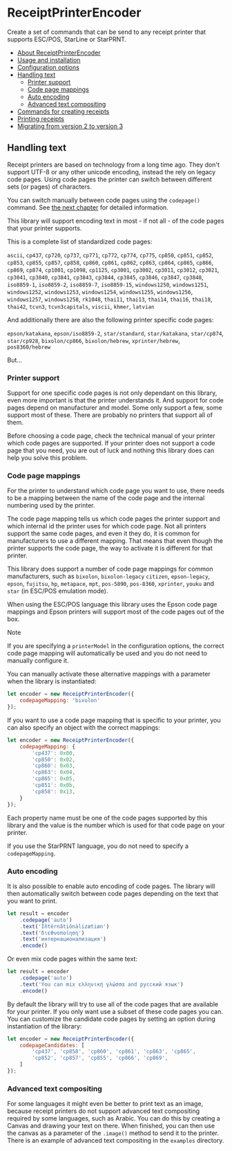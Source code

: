 # ReceiptPrinterEncoder

Create a set of commands that can be send to any receipt printer that supports ESC/POS, StarLine or StarPRNT.

- [About ReceiptPrinterEncoder](../README.md)
- [Usage and installation](usage.md)
- [Configuration options](configuration.md)
- [Handling text](text.md)
  - [Printer support](#printer-support)
  - [Code page mappings](#code-page-mappings)
  - [Auto encoding](#auto-encoding)
  - [Advanced text compositing](#advanced-text-compositing)
- [Commands for creating receipts](commands.md)
- [Printing receipts](printing.md)
- [Migrating from version 2 to version 3](changes.md)

## Handling text

Receipt printers are based on technology from a long time ago. They don't support UTF-8 or any other unicode encoding, instead the rely on legacy code pages. Using code pages the printer can switch between different sets (or pages) of characters.

You can switch manually between code pages using the `codepage()` command. See [the next chapter](commands.md#codepage) for detailed information. 

This library will support encoding text in most - if not all - of the code pages that your printer supports. 

This is a complete list of standardized code pages:

`ascii`, `cp437`, `cp720`, `cp737`, `cp771`, `cp772`, `cp774`, `cp775`, `cp850`, `cp851`, `cp852`, `cp853`, `cp855`, `cp857`, `cp858`, `cp860`, `cp861`, `cp862`, `cp863`, `cp864`, `cp865`, `cp866`, `cp869`, `cp874`, `cp1001`, `cp1098`, `cp1125`, `cp3001`, `cp3002`, `cp3011`, `cp3012`, `cp3021`, `cp3041`, `cp3840`, `cp3841`, `cp3843`, `cp3844`, `cp3845`, `cp3846`, `cp3847`, `cp3848`, `iso8859-1`, `iso8859-2`, `iso8859-7`, `iso8859-15`, `windows1250`, `windows1251`, `windows1252`, `windows1253`, `windows1254`, `windows1255`, `windows1256`, `windows1257`, `windows1258`, `rk1048`, `thai11`, `thai13`, `thai14`, `thai16`, `thai18`, `thai42`, `tcvn3`, `tcvn3capitals`, `viscii`, `khmer`, `latvian`

And additionally there are also the following printer specific code pages:

`epson/katakana`, `epson/iso8859-2`, `star/standard`, `star/katakana`, `star/cp874`, `star/cp928`, `bixolon/cp866`, `bixolon/hebrew`, `xprinter/hebrew`, `pos8360/hebrew`

But...

### Printer support

Support for one specific code pages is not only dependant on this library, even more important is that the printer understands it. And support for code pages depend on manufacturer and model. Some only support a few, some support most of these. There are probably no printers that support all of them. 

Before choosing a code page, check the technical manual of your printer which code pages are supported. If your printer does not support a code page that you need, you are out of luck and nothing this library does can help you solve this problem. 

### Code page mappings

For the printer to understand which code page you want to use, there needs to be a mapping between the name of the code page and the internal numbering used by the printer. 

The code page mapping tells us which code pages the printer support and which internal id the printer uses for which code page. Not all printers support the same code pages, and even it they do, it is common for manufacturers to use a different mapping. That means that even though the printer supports the code page, the way to activate it is different for that printer. 

This library does support a number of code page mappings for common manufacturers, such as `bixolon`, `bixolon-legacy` `citizen`, `epson-legacy`, `epson`, `fujitsu`, `hp`, `metapace`, `mpt`, `pos-5890`, `pos-8360`, `xprinter`, `youku` and `star` (in ESC/POS emulation mode).

When using the ESC/POS language this library uses the Epson code page mappings and Epson printers will support most of the code pages out of the box. 

> [!NOTE]
> If you are specifying a `printerModel` in the configuration options, the correct code page mapping will automatically be used and you do not need to manually configure it.

You can manually activate these alternative mappings with a parameter when the library is instantiated:

```js
let encoder = new ReceiptPrinterEncoder({ 
    codepageMapping: 'bixolon' 
});
```

If you want to use a code page mapping that is specific to your printer, you can also specify an object with the correct mappings:

```js
let encoder = new ReceiptPrinterEncoder({ 
    codepageMapping: {
        'cp437': 0x00,
        'cp850': 0x02,
        'cp860': 0x03,
        'cp863': 0x04,
        'cp865': 0x05,
        'cp851': 0x0b,
        'cp858': 0x13,
    } 
});
```

Each property name must be one of the code pages supported by this library and the value is the number which is used for that code page on your printer. 

If you use the StarPRNT language, you do not need to specify a `codepageMapping`.

### Auto encoding

It is also possible to enable auto encoding of code pages. The library will then automatically switch between code pages depending on the text that you want to print. 

```js
let result = encoder
    .codepage('auto')
    .text('Iñtërnâtiônàlizætiøn')
    .text('διεθνοποίηση')
    .text('интернационализация')
    .encode()
```

Or even mix code pages within the same text:

```js
let result = encoder
    .codepage('auto')
    .text('You can mix ελληνική γλώσσα and русский язык')
    .encode()

```

By default the library will try to use all of the code pages that are available for your printer. If you only want use a subset of these code pages you can. You can customize the candidate code pages by setting an option during instantiation of the library:

```js
let encoder = new ReceiptPrinterEncoder({ 
    codepageCandidates: [
        'cp437', 'cp858', 'cp860', 'cp861', 'cp863', 'cp865',
        'cp852', 'cp857', 'cp855', 'cp866', 'cp869',
    ]
});
```

### Advanced text compositing

For some languages it might even be better to print text as an image, because receipt printers do not support advanced text compositing required by some languages, such as Arabic. You can do this by creating a Canvas and drawing your text on there. When finished, you can then use the canvas as a parameter of the `.image()` method to send it to the printer. There is an example of advanced text compositing in the `examples` directory.
